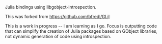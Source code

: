 Julia bindings using libgobject-introspection.

This was forked from https://github.com/bfredl/GI.jl

This is a work in progress -- I am learning as I go. Focus is outputting code
that can simplify the creation of Julia packages based on GObject libraries, not
dynamic generation of code using introspection.
